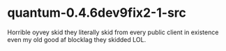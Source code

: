 # quantum-0.4.6dev9fix2-1-src
Horrible oyvey skid they literally skid from every public client in existence even my old good af blocklag they skidded LOL.
